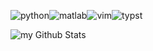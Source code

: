 ![python](https://img.shields.io/badge/Python-3776AB?style=for-the-badge&logo=python&logoColor=white)![matlab](https://img.shields.io/badge/MATLAB-FF9800?style=for-the-badge&logo=mathworks&logoColor=white)![vim](https://img.shields.io/badge/vim-019733?logo=vim&logoColor=white&style=for-the-badge)![typst](https://img.shields.io/badge/Typst-239DAD?style=for-the-badge&logo=typst&logoColor=white)

<p>
<img src="https://github-readme-stats.vercel.app/api?username=RUSRUSHB&include_all_commits=true&count_private=true&show_icons=true&rank_icon=github&theme=github_dark" alt="my Github Stats"/>
</p>
